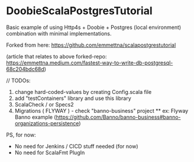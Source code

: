 # DoobieScalaPostgresTutorial
Basic example of using Http4s + Doobie + Postgres (local environment) combination with minimal implementations.

Forked from here:
https://github.com/emmettna/scalapostgrestutorial

(article that relates to above forked-repo: https://emmettna.medium.com/fastest-way-to-write-db-postgresql-68c204bdc68d)



// TODOs:
1) change hard-coded-values by creating Config.scala file
2) add "testContainers" library and use this library
3) ScalaCheck / or Specs2
4) Migrations ( FLYWAY ) - check "banno-business" project
   ** ex: Flyway Banno example (https://github.com/Banno/banno-business#banno-organizations-persistence)

PS, for now:
* No need for Jenkins / CICD stuff needed (for now)
* No need for ScalaFmt PlugIn
